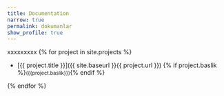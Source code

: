 ```yaml
---
title: Documentation
narrow: true
permalink: dokumanlar
show_profile: true
---
```

xxxxxxxxx
{% for project in site.projects %}
- [{{ project.title }}]({{ site.baseurl }}{{ project.url }}) {% if project.baslik %}<small class="text-muted">({{project.baslik}})</small>{% endif %}

{% endfor %}
